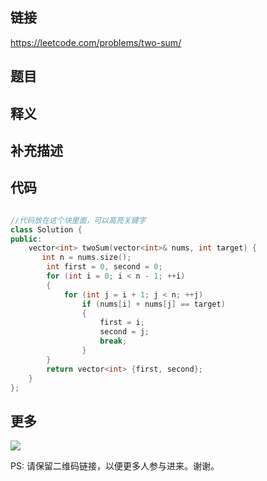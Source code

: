 ## 链接


https://leetcode.com/problems/two-sum/


## 题目





## 释义






## 补充描述






## 代码






```c++

//代码放在这个块里面，可以高亮关键字
class Solution {
public:
    vector<int> twoSum(vector<int>& nums, int target) {
       int n = nums.size();
        int first = 0, second = 0;
        for (int i = 0; i < n - 1; ++i)
        {
            for (int j = i + 1; j < n; ++j)
                if (nums[i] + nums[j] == target)
                {
                    first = i;
                    second = j;
                    break;
                }
        }
        return vector<int> {first, second};
    }
};


```



## 更多

![](https://github.com/githubwoniu/learnprogram/blob/master/image/erweima.png)

PS: 请保留二维码链接，以便更多人参与进来。谢谢。
